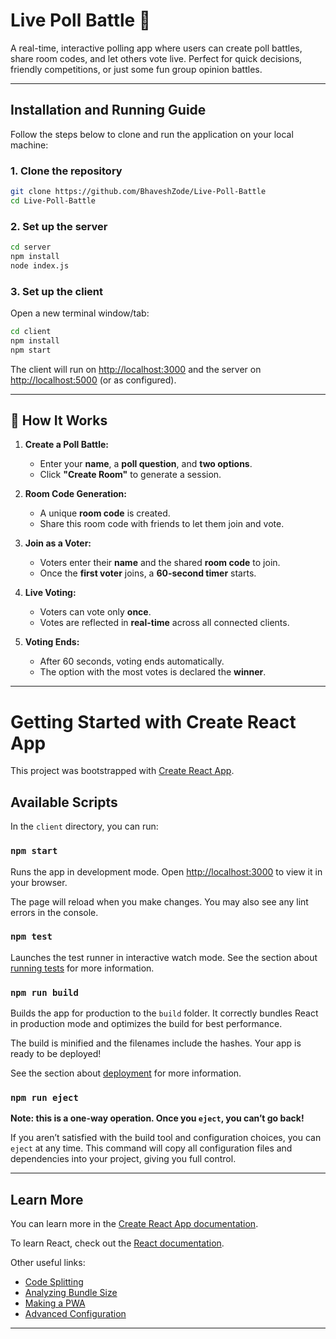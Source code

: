 
# Live Poll Battle 🎯

A real-time, interactive polling app where users can create poll battles, share room codes, and let others vote live. Perfect for quick decisions, friendly competitions, or just some fun group opinion battles.

---

## Installation and Running Guide

Follow the steps below to clone and run the application on your local machine:

### 1. Clone the repository

```bash
git clone https://github.com/BhaveshZode/Live-Poll-Battle
cd Live-Poll-Battle
````

### 2. Set up the server

```bash
cd server
npm install
node index.js
```

### 3. Set up the client

Open a new terminal window/tab:

```bash
cd client
npm install
npm start
```

The client will run on [http://localhost:3000](http://localhost:3000) and the server on [http://localhost:5000](http://localhost:5000) (or as configured).

---

## 🔄 How It Works

1. **Create a Poll Battle:**

   * Enter your **name**, a **poll question**, and **two options**.
   * Click **"Create Room"** to generate a session.

2. **Room Code Generation:**

   * A unique **room code** is created.
   * Share this room code with friends to let them join and vote.

3. **Join as a Voter:**

   * Voters enter their **name** and the shared **room code** to join.
   * Once the **first voter** joins, a **60-second timer** starts.

4. **Live Voting:**

   * Voters can vote only **once**.
   * Votes are reflected in **real-time** across all connected clients.

5. **Voting Ends:**

   * After 60 seconds, voting ends automatically.
   * The option with the most votes is declared the **winner**.

---

# Getting Started with Create React App

This project was bootstrapped with [Create React App](https://github.com/facebook/create-react-app).

## Available Scripts

In the `client` directory, you can run:

### `npm start`

Runs the app in development mode.
Open [http://localhost:3000](http://localhost:3000) to view it in your browser.

The page will reload when you make changes.
You may also see any lint errors in the console.

### `npm test`

Launches the test runner in interactive watch mode.
See the section about [running tests](https://facebook.github.io/create-react-app/docs/running-tests) for more information.

### `npm run build`

Builds the app for production to the `build` folder.
It correctly bundles React in production mode and optimizes the build for best performance.

The build is minified and the filenames include the hashes.
Your app is ready to be deployed!

See the section about [deployment](https://facebook.github.io/create-react-app/docs/deployment) for more information.

### `npm run eject`

**Note: this is a one-way operation. Once you `eject`, you can’t go back!**

If you aren’t satisfied with the build tool and configuration choices, you can `eject` at any time. This command will copy all configuration files and dependencies into your project, giving you full control.

---

## Learn More

You can learn more in the [Create React App documentation](https://facebook.github.io/create-react-app/docs/getting-started).

To learn React, check out the [React documentation](https://reactjs.org/).

Other useful links:

* [Code Splitting](https://facebook.github.io/create-react-app/docs/code-splitting)
* [Analyzing Bundle Size](https://facebook.github.io/create-react-app/docs/analyzing-the-bundle-size)
* [Making a PWA](https://facebook.github.io/create-react-app/docs/making-a-progressive-web-app)
* [Advanced Configuration](https://facebook.github.io/create-react-app/docs/advanced-configuration)

---

```

